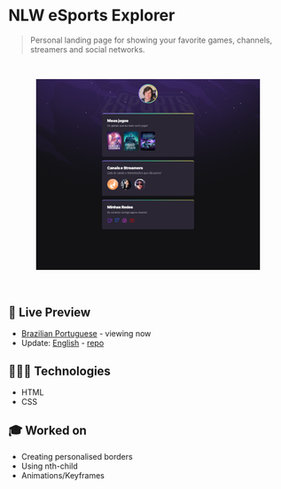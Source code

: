 # NLW eSports Explorer


> Personal landing page for showing your favorite games, channels, streamers and social networks.
<br>

<p align="center">
  <img alt="Cybersecurity information website home page." src=".github/nlw-esports-explorer.png" width="80%" />
</p>

<br>

## 📝 Live Preview 

- [Brazilian Portuguese](https://diegommagno.com/github/rocketseat/explorer/stage-02/rocket-sect/pt-br/) - viewing now
- Update: [English](https://diegommagno.com/github/rocketseat/explorer/stage-02/rocket-sect/en) - [repo](https://github.com/diegommagno/rocketseat/tree/main/explorer/stage-02/rocket-sect/en/)


## 🧑🏻‍💻 Technologies

- HTML
- CSS

## 🎓 Worked on

- Creating personalised borders
- Using nth-child
- Animations/Keyframes